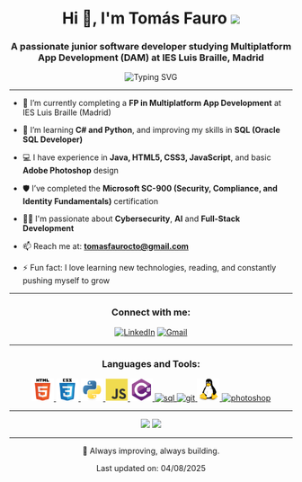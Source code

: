 <h1 align="center">Hi 👋, I'm Tomás Fauro <img height="40" src="https://emoji.gg/assets/emoji/7333-parrotdance.gif"></h1>
<h3 align="center">A passionate junior software developer studying Multiplatform App Development (DAM) at IES Luis Braille, Madrid</h3>

<p align="center">
  <img src="https://readme-typing-svg.herokuapp.com?font=Fira+Code&size=22&duration=3000&pause=500&color=39FF14&background=00000000&center=true&vCenter=true&width=650&lines=Welcome+to+my+GitHub+profile;Always+learning+and+coding+with+passion;Open+to+collaboration+on+cool+projects!" alt="Typing SVG" />
</p>

---

- 🔭 I’m currently completing a **FP in Multiplatform App Development** at IES Luis Braille (Madrid)

- 🌱 I’m learning **C# and Python**, and improving my skills in **SQL (Oracle SQL Developer)**

- 💻 I have experience in **Java, HTML5, CSS3, JavaScript**, and basic **Adobe Photoshop** design

- 🛡️ I’ve completed the **Microsoft SC-900 (Security, Compliance, and Identity Fundamentals)** certification

- 👨‍💻 I'm passionate about **Cybersecurity**, **AI** and **Full-Stack Development**

- 📫 Reach me at: **tomasfaurocto@gmail.com**

- ⚡ Fun fact: I love learning new technologies, reading, and constantly pushing myself to grow

---

<h3 align="center">Connect with me:</h3>
<div align="center">

[![LinkedIn](https://img.shields.io/badge/LinkedIn-0077B5?style=for-the-badge&logo=linkedin&logoColor=white)](https://www.linkedin.com/in/tomasfauro)
[![Gmail](https://img.shields.io/badge/Gmail-D14836?style=for-the-badge&logo=gmail&logoColor=white)](mailto:tomasfaurocto@gmail.com)

</div>

---

<h3 align="center">Languages and Tools:</h3>

<p align="center"> 
  <a href="https://www.w3.org/html/" target="_blank"> 
    <img src="https://raw.githubusercontent.com/devicons/devicon/master/icons/html5/html5-original-wordmark.svg" alt="html5" width="40" height="40"/> 
  </a>
  <a href="https://www.w3schools.com/css/" target="_blank"> 
    <img src="https://raw.githubusercontent.com/devicons/devicon/master/icons/css3/css3-original-wordmark.svg" alt="css3" width="40" height="40"/> 
  </a> 
  <a href="https://www.python.org" target="_blank"> 
    <img src="https://raw.githubusercontent.com/devicons/devicon/master/icons/python/python-original.svg" alt="python" width="40" height="40"/> 
  </a>  
  <a href="https://developer.mozilla.org/en-US/docs/Web/JavaScript" target="_blank"> 
    <img src="https://raw.githubusercontent.com/devicons/devicon/master/icons/javascript/javascript-original.svg" alt="javascript" width="40" height="40"/> 
  </a>
  <a href="https://docs.microsoft.com/en-us/dotnet/csharp/" target="_blank">
    <img src="https://raw.githubusercontent.com/devicons/devicon/master/icons/csharp/csharp-original.svg" alt="csharp" width="40" height="40"/>
  </a>
  <a href="https://www.oracle.com/database/sqldeveloper/" target="_blank">
    <img src="https://cdn.jsdelivr.net/gh/devicons/devicon/icons/oracle/oracle-original.svg" alt="sql" width="40" height="40"/>
  </a>
  <a href="https://git-scm.com/" target="_blank"> 
    <img src="https://www.vectorlogo.zone/logos/git-scm/git-scm-icon.svg" alt="git" width="40" height="40"/> 
  </a>
  <a href="https://www.linux.org/" target="_blank"> 
    <img src="https://raw.githubusercontent.com/devicons/devicon/master/icons/linux/linux-original.svg" alt="linux" width="40" height="40"/> 
  </a>
  <a href="https://www.adobe.com/products/photoshop.html" target="_blank">
    <img src="https://cdn.jsdelivr.net/gh/devicons/devicon/icons/photoshop/photoshop-plain.svg" alt="photoshop" width="40" height="40"/>
  </a>
</p>

---

<p align="center">
  <img height="150" src="https://github-readme-stats.vercel.app/api?username=tomasfauro&theme=react&show_icons=true&include_all_commits=true" />
  <img height="150" src="https://github-readme-stats.vercel.app/api/top-langs/?username=tomasfauro&theme=react&layout=compact" />
</p>

---

<p align="center">
  🚀 Always improving, always building.
</p>

<p align="center">
  Last updated on: 04/08/2025
</p>
